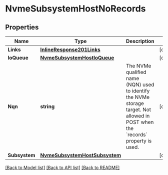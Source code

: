 # NvmeSubsystemHostNoRecords

## Properties

Name | Type | Description | Notes
------------ | ------------- | ------------- | -------------
**Links** | [**InlineResponse201Links**](inline_response_201__links.md) |  | [optional] 
**IoQueue** | [**NvmeSubsystemHostIoQueue**](nvme_subsystem_host_io_queue.md) |  | [optional] 
**Nqn** | **string** | The NVMe qualified name (NQN) used to identify the NVMe storage target. Not allowed in POST when the &#x60;records&#x60; property is used.  | [optional] 
**Subsystem** | [**NvmeSubsystemHostSubsystem**](nvme_subsystem_host_subsystem.md) |  | [optional] 

[[Back to Model list]](../README.md#documentation-for-models) [[Back to API list]](../README.md#documentation-for-api-endpoints) [[Back to README]](../README.md)


